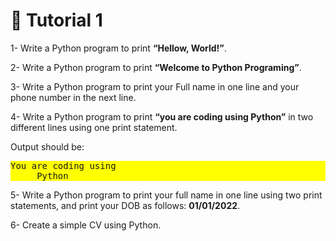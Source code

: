 # 🚀  Tutorial 1

1- Write a Python program to print **“Hellow, World!”**.

2- Write a Python program to print **“Welcome to Python Programing”**.

3- Write a Python program to print your Full name in one line and your phone number in the next line.

4- Write a Python program to print **“you are coding using Python”** in two different lines using one print statement.

   Output should be:
   <pre style="background-color: yellow;">You are coding using 
     Python</pre>

5- Write a Python program to print your full name in one line using two print statements, and print your DOB as follows: **01/01/2022**.

6- Create a simple CV using Python.

